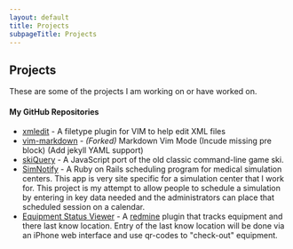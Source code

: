 ```yaml
---
layout: default
title: Projects
subpageTitle: Projects
---
```

Projects
--------

These are some of the projects I am working on or have worked on.

#### My GitHub Repositories

- [xmledit](http://github.com/sukima/xmledit) - A filetype plugin for VIM to
  help edit XML files
- [vim-markdown](http://github.com/sukima/vim-markdown) - _(Forked)_ Markdown Vim
  Mode (Incude missing pre block) (Add jekyll YAML support)
- [skiQuery](http://sukima.github.com/skiQuery/) - A JavaScript port of the old
  classic command-line game ski.
- [SimNotify](http://sukima.github.com/SimNotify/) - A Ruby on Rails scheduling
  program for medical simulation centers. This app is very site specific for a
  simulation center that I work for. This project is my attempt to allow people
  to schedule a simulation by entering in key data needed and the
  administrators can place that scheduled session on a calendar.
- [Equipment Status Viewer](http://sukima.github.com/redmine_equipment_status_viewer) -
  A [redmine](http:/www.redmine.org/) plugin that tracks equipment and there
  last know location. Entry of the last know location will be done via an
  iPhone web interface and use qr-codes to "check-out" equipment.
